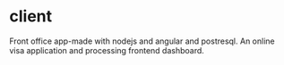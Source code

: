 # client
Front office app-made with nodejs and angular and postresql.
An online visa application and processing frontend dashboard.
